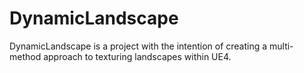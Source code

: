 # DynamicLandscape
DynamicLandscape is a project with the intention of creating a multi-method approach to texturing landscapes within UE4. 
